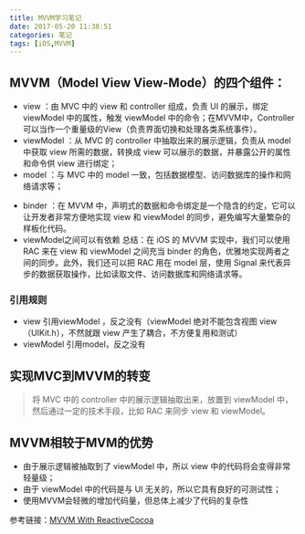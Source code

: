 ```yaml
---
title: MVVM学习笔记
date: 2017-05-20 11:38:51
categories: 笔记
tags: [iOS,MVVM]
---
```


## MVVM（Model View View-Mode）的四个组件：
* view ：由 MVC 中的 view 和 controller 组成，负责 UI 的展示，绑定 viewModel 中的属性，触发 viewModel 中的命令；在MVVM中，Controller可以当作一个重量级的View（负责界面切换和处理各类系统事件）。
* viewModel ：从 MVC 的 controller 中抽取出来的展示逻辑，负责从 model 中获取 view 所需的数据，转换成 view 可以展示的数据，并暴露公开的属性和命令供 view 进行绑定；
* model ：与 MVC 中的 model 一致，包括数据模型、访问数据库的操作和网络请求等；
<!--more-->
* binder ：在 MVVM 中，声明式的数据和命令绑定是一个隐含的约定，它可以让开发者非常方便地实现 view 和 viewModel 的同步，避免编写大量繁杂的样板化代码。
* viewModel之间可以有依赖
总结：在 iOS 的 MVVM 实现中，我们可以使用 RAC 来在 view 和 viewModel 之间充当 binder 的角色，优雅地实现两者之间的同步。此外，我们还可以把 RAC 用在 model 层，使用 Signal 来代表异步的数据获取操作，比如读取文件、访问数据库和网络请求等。

### 引用规则
* view 引用viewModel ，反之没有（viewModel 绝对不能包含视图 view（UIKit.h），不然就跟 view 产生了耦合，不方便复用和测试）
* viewModel 引用model，反之没有

## 实现MVC到MVVM的转变
> 将 MVC 中的 controller 中的展示逻辑抽取出来，放置到 viewModel 中，然后通过一定的技术手段，比如 RAC 来同步 view 和 viewModel。

## MVVM相较于MVM的优势
* 由于展示逻辑被抽取到了 viewModel 中，所以 view 中的代码将会变得非常轻量级；
* 由于 viewModel 中的代码是与 UI 无关的，所以它具有良好的可测试性；
* 使用MVVM会轻微的增加代码量，但总体上减少了代码的复杂性


参考链接：[MVVM With ReactiveCocoa](http://blog.leichunfeng.com/blog/2016/02/27/mvvm-with-reactivecocoa/)
